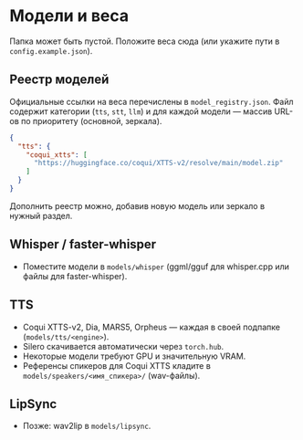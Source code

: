 # Модели и веса

Папка может быть пустой. Положите веса сюда (или укажите пути в `config.example.json`).

## Реестр моделей

Официальные ссылки на веса перечислены в `model_registry.json`.
Файл содержит категории (`tts`, `stt`, `llm`) и для каждой
модели — массив URL-ов по приоритету (основной, зеркала).

```json
{
  "tts": {
    "coqui_xtts": [
      "https://huggingface.co/coqui/XTTS-v2/resolve/main/model.zip"
    ]
  }
}
```

Дополнить реестр можно, добавив новую модель или зеркало в нужный раздел.

## Whisper / faster-whisper
- Поместите модели в `models/whisper` (ggml/gguf для whisper.cpp или файлы для faster-whisper).

## TTS
- Coqui XTTS-v2, Dia, MARS5, Orpheus — каждая в своей подпапке (`models/tts/<engine>`).
- Silero скачивается автоматически через `torch.hub`.
- Некоторые модели требуют GPU и значительную VRAM.
- Референсы спикеров для Coqui XTTS кладите в `models/speakers/<имя_спикера>/` (wav-файлы).

## LipSync
- Позже: wav2lip в `models/lipsync`.
